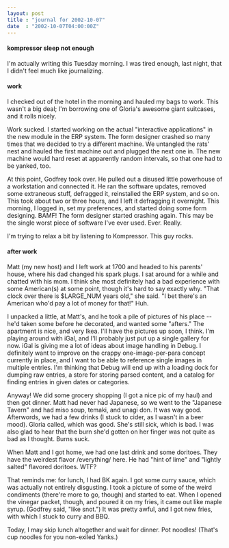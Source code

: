 ```yaml
---
layout: post
title : "journal for 2002-10-07"
date  : "2002-10-07T04:00:00Z"
---
```

<h4>kompressor sleep not enough</h4>I'm actually writing this Tuesday morning.  I was tired enough, last night, that I didn't feel much like journalizing.<h4>work</h4>I checked out of the hotel in the morning and hauled my bags to work.  This wasn't a big deal;  I'm borrowing one of Gloria's awesome giant suitcases, and it rolls nicely.

Work sucked.  I started working on the actual "interactive applications" in the new module in the ERP system.  The form designer crashed so many times that we decided to try a different machine.  We untangled the rats' nest and hauled the first machine out and plugged the next one in.  The new machine would hard reset at apparently random intervals, so that one had to be yanked, too.

At this point, Godfrey took over.  He pulled out a disused little powerhouse of a workstation and connected it.  He ran the software updates, removed some extraneous stuff, defragged it, reinstalled the ERP system, and so on.  This took about two or three hours, and I left it defragging it overnight.  This morning, I logged in, set my preferences, and started doing some form designing.  BAMF!  The form designer started crashing again.  This may be the single worst piece of software I've ever used.  Ever.  Really.

I'm trying to relax a bit by listening to Kompressor.  This guy rocks.<h4>after work</h4>Matt (my new host) and I left work at 1700 and headed to his parents' house, where his dad changed his spark plugs.  I sat around for a while and chatted with his mom.  I think she most definitely had a bad experience with some American(s) at some point, though it's hard to say exactly why.  "That clock over there is $LARGE_NUM years old," she said.  "I bet there's an American who'd pay a lot of money for that!"  Huh.

I unpacked a little, at Matt's, and he took a pile of pictures of his place -- he'd taken some before he decorated, and wanted some "afters."  The apartment is nice, and very Ikea.  I'll have the pictures up soon, I think.  I'm playing around with iGal, and I'll probably just put up a single gallery for now.  iGal is giving me a lot of ideas about image handling in Debug.  I definitely want to improve on the crappy one-image-per-para concept currently in place, and I want to be able to reference single images in multiple entries.  I'm thinking that Debug will end up with a loading dock for dumping raw entries, a store for storing parsed content, and a catalog for finding entries in given dates or categories.

Anyway!  We did some grocery shopping (I got a nice pic of my haul) and then got dinner.  Matt had never had Japanese, so we went to the "Japanese Tavern" and had miso soup, temaki, and unagi don.  It was way good.  Afterwords, we had a few drinks (I stuck to cider, as I wasn't in a beer mood).  Gloria called, which was good.  She's still sick, which is bad.  I was also glad to hear that the burn she'd gotten on her finger was not quite as bad as I thought.  Burns suck.

When Matt and I got home, we had one last drink and some doritoes.  They have the weirdest flavor /everything/ here.  He had "hint of lime" and "lightly salted" flavored doritoes.  WTF?

That reminds me:  for lunch, I had BK again.  I got some curry sauce, which was actually not entirely disgusting.  I took a picture of some of the weird condiments (there're more to go, though) and started to eat.  When I opened the vinegar packet, though, and poured it on my fries, it came out like maple syrup.  (Godfrey said, "like snot.")  It was pretty awful, and I got new fries, with which I stuck to curry and BBQ.

Today, I may skip lunch altogether and wait for dinner.  Pot noodles!  (That's cup noodles for you non-exiled Yanks.)

